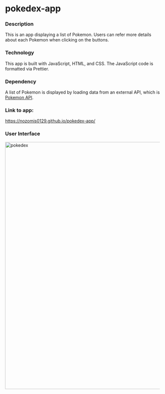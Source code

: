 # pokedex-app

### Description

This is an app displaying a list of Pokemon.
Users can refer more details about each Pokemon when clicking on the buttons.

### Technology

This app is built with JavaScript, HTML, and CSS.
The JavaScript code is formatted via Prettier.

### Dependency

A list of Pokemon is displayed by loading data from an external API, which is [Pokemon API](https://pokeapi.co/).

### Link to app:

https://nozomis0129.github.io/pokedex-app/

### User Interface

<img width="802" alt="pokedex" src="https://github.com/nozomis0129/pokedex-app/assets/129555124/e20613fb-4043-47c8-89f7-23b45d16b032">
